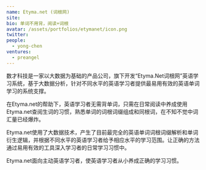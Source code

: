 ```yaml
---
name: Etyma.net (词根网)
site: 
bio: 单词不用背，阅读+词根
avatar: /assets/portfolios/etymanet/icon.png
twitter: 
people:
  - yong-chen
ventures:
  - preangel
---
```


数才科技是一家以大数据为基础的产品公司，旗下开发“Etyma.Net词根网”英语学习系统，基于大数据分析，针对不同水平的英语学习者提供最易用有效的英语单词学习的系统支撑。

在Etyma.net的帮助下，英语学习者无需背单词，只需在日常阅读中养成使用Etyma.net查阅生词的习惯，熟悉单词的词根词缀组成和同根词，在不知不觉中词汇量已经爆炸。

Etyma.net使用了大数据技术，产生了目前最完全的英语单词词根词缀解析和单词衍生逻辑，并根据不同水平的英语学习者给予相应水平的学习范围。让正确的方法通过易用有效的工具深入学习者的日常学习习惯中。

Etyma.net面向主动英语学习者，使英语学习者从小养成正确的学习习惯。
